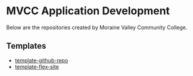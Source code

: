 # MVCC Application Development

Below are the repositories created by Moraine Valley Community College.

## Templates

* [template-github-repo]()
* [template-flex-site]()
